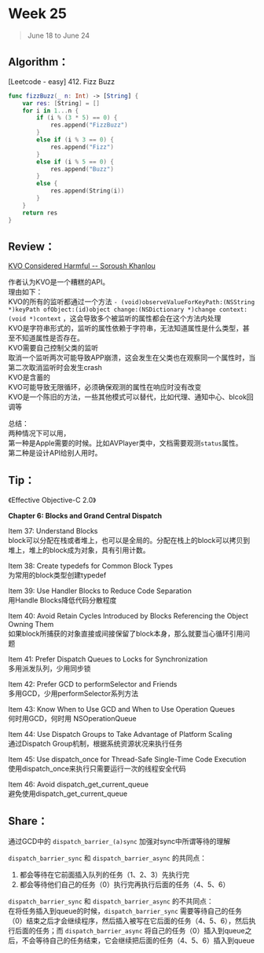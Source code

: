 # Week 25

> June 18 to June 24

## Algorithm：

[Leetcode - easy] 412. Fizz Buzz

```swift
func fizzBuzz(_ n: Int) -> [String] {
    var res: [String] = []
    for i in 1...n {
        if (i % (3 * 5) == 0) {
            res.append("FizzBuzz")
        }
        else if (i % 3 == 0) {
            res.append("Fizz")
        }
        else if (i % 5 == 0) {
            res.append("Buzz")
        }
        else {
            res.append(String(i))
        }
    }
    return res
}
```

## Review：

[KVO Considered Harmful -- Soroush Khanlou](http://khanlou.com/2013/12/kvo-considered-harmful/)  

作者认为KVO是一个糟糕的API。  
理由如下：  
KVO的所有的监听都通过一个方法 `- (void)observeValueForKeyPath:(NSString *)keyPath ofObject:(id)object change:(NSDictionary *)change context:(void *)context` ，这会导致多个被监听的属性都会在这个方法内处理  
KVO是字符串形式的，监听的属性依赖于字符串，无法知道属性是什么类型，甚至不知道属性是否存在。  
KVO需要自己控制父类的监听  
取消一个监听两次可能导致APP崩溃，这会发生在父类也在观察同一个属性时，当第二次取消监听时会发生crash  
KVO是含蓄的  
KVO可能导致无限循环，必须确保观测的属性在响应时没有改变  
KVO是一个陈旧的方法，一些其他模式可以替代，比如代理、通知中心、blcok回调等  

总结：  
两种情况下可以用，  
第一种是Apple需要的时候。比如AVPlayer类中，文档需要观测`status`属性。  
第二种是设计API给别人用时。

  
## Tip：

《Effective Objective-C 2.0》

**Chapter 6: Blocks and Grand Central Dispatch**  

Item 37: Understand Blocks  
block可以分配在栈或者堆上，也可以是全局的。分配在栈上的block可以拷贝到堆上，堆上的block成为对象，具有引用计数。  

Item 38: Create typedefs for Common Block Types  
为常用的block类型创建typedef  

Item 39: Use Handler Blocks to Reduce Code Separation  
用Handle Blocks降低代码分散程度  

Item 40: Avoid Retain Cycles Introduced by Blocks Referencing the Object Owning Them  
如果block所捕获的对象直接或间接保留了block本身，那么就要当心循环引用问题  

Item 41: Prefer Dispatch Queues to Locks for Synchronization  
多用派发队列，少用同步锁  

Item 42: Prefer GCD to performSelector and Friends  
多用GCD，少用performSelector系列方法  

Item 43: Know When to Use GCD and When to Use Operation Queues  
何时用GCD，何时用 NSOperationQueue  

Item 44: Use Dispatch Groups to Take Advantage of Platform Scaling  
通过Dispatch Group机制，根据系统资源状况来执行任务  

Item 45: Use dispatch_once for Thread-Safe Single-Time Code Execution  
使用dispatch_once来执行只需要运行一次的线程安全代码  

Item 46: Avoid dispatch_get_current_queue  
避免使用dispatch_get_current_queue  

## Share：

通过GCD中的 `dispatch_barrier_(a)sync` 加强对sync中所谓等待的理解

`dispatch_barrier_sync` 和 `dispatch_barrier_async` 的共同点：  
1. 都会等待在它前面插入队列的任务（1、2、3）先执行完 
2. 都会等待他们自己的任务（0）执行完再执行后面的任务（4、5、6）

`dispatch_barrier_sync` 和 `dispatch_barrier_async` 的不共同点：  
在将任务插入到queue的时候，`dispatch_barrier_sync` 需要等待自己的任务（0）结束之后才会继续程序，然后插入被写在它后面的任务（4、5、6），然后执行后面的任务；而 `dispatch_barrier_async` 将自己的任务（0）插入到queue之后，不会等待自己的任务结束，它会继续把后面的任务（4、5、6）插入到queue
